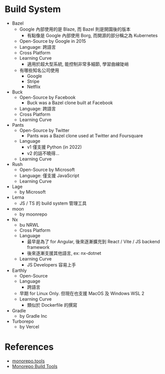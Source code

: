 
# Build System

- Bazel
    - Google 內部使用的是 Blaze, 而 Bazel 則是開園後的版本
        - 有點像是 Google 內部使用 Borg, 而開源的部分稱之為 Kubernetes
    - Open-Source by Google in 2015
    - Language: 跨語言
    - Cross Platform
    - Learning Curve
        - 適用於超大型系統, 能控制非常多細節, 學習曲線陡峭
    - 有哪些知名公司使用
        - Google
        - Stripe
        - Netflix
- Buck
    - Open-Source by Facebook
        - Buck was a Bazel clone built at Facebook
    - Language: 跨語言
    - Cross Platform
    - Learning Curve
- Pants
    - Open-Source by Twitter
        - Pants was a Bazel clone used at Twitter and Foursquare
    - Language
        - v1 僅支援 Python (in 2022)
        - v2 的話不曉得...
    - Learning Curve
- Rush
    - Open-Source by Microsoft
    - Language: 僅支援 JavaScript
    - Learning Curve
- Lage
    - by Microsoft
- Lerna
    - JS / TS 的 build system 管理工具
- moon
    - by moonrepo
- Nx
    - bu NRWL
    - Cross Platform
    - Language
        - 最早是為了 for Angular, 後來逐漸擴充到 React / Vite / JS backend framework
        - 後來逐漸支援其他語言, ex: nx-dotnet
    - Learning Curve
        - JS Developers 容易上手
- Earthly
    - Open-Source
    - Language
        - 跨語言
    - 早期 for Linux Only. 但現在也支援 MacOS 及 Windows WSL 2
    - Learning Curve
        - 類似於 Dockerfile 的撰寫
- Gradle
    - by Gradle Inc
- Turborepo
    - by Vercel


# References

- [monorepo.tools](https://monorepo.tools/#understanding-monorepos)
- [Monorepo Build Tools](https://earthly.dev/blog/monorepo-tools/)
